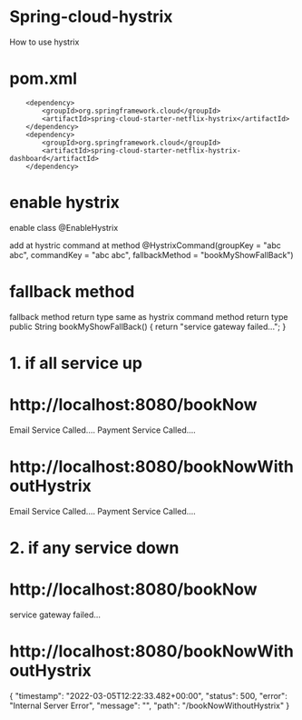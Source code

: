 # Spring-cloud-hystrix
How to use hystrix

# pom.xml
		<dependency>
			<groupId>org.springframework.cloud</groupId>
			<artifactId>spring-cloud-starter-netflix-hystrix</artifactId>
		</dependency>
		<dependency>
			<groupId>org.springframework.cloud</groupId>
			<artifactId>spring-cloud-starter-netflix-hystrix-dashboard</artifactId>
		</dependency>
    
    
# enable hystrix
enable class
@EnableHystrix

add at hystric command at method
@HystrixCommand(groupKey = "abc abc", commandKey = "abc abc", fallbackMethod = "bookMyShowFallBack")

# fallback method
fallback method return type same as hystrix command method return type
public String bookMyShowFallBack() {
		return "service gateway failed...";
	}
    
    
 # 1. if all service up
 # http://localhost:8080/bookNow
  Email Service Called....
  Payment Service Called....
 
 # http://localhost:8080/bookNowWithoutHystrix
  Email Service Called....
  Payment Service Called....
 
 # 2. if any service down
 # http://localhost:8080/bookNow
   service gateway failed...
 
 
 # http://localhost:8080/bookNowWithoutHystrix
 {
    "timestamp": "2022-03-05T12:22:33.482+00:00",
    "status": 500,
    "error": "Internal Server Error",
    "message": "",
    "path": "/bookNowWithoutHystrix"
}


 
 
